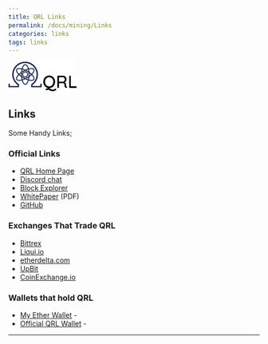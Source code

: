 ```yaml
---
title: QRL Links
permalink: /docs/mining/Links
categories: links
tags: links
---
```


![logo](/assets/logo.png)



## Links

Some Handy Links;

### Official Links

*   [QRL Home Page](https://theqrl.org)
*   [Discord chat](https://discord.gg/RcR9WzX)
*   [Block Explorer](https://explorer.theqrl.org/)
*   [WhitePaper](https://github.com/theQRL/Whitepaper) (PDF)
*   [GitHub](https://github.com/theQRL)

### Exchanges That Trade QRL

*   [Bittrex](https://bittrex.com/Market/Index?MarketName=BTC-QRL)
*   [Liqui.io]( https://liqui.io/#/exchange/QRL_BTC)
*   [etherdelta.com](https://etherdelta.com/#QRL-ETH)
*   [UpBit](https://upbit.com/exchange?code=CRIX.UPBIT.BTC-QRL)
*   [CoinExchange.io](https://www.coinexchange.io/market/QRL/BTC)

### Wallets that hold QRL

*   [My Ether Wallet](https://myetherwallet.com) -
*   [Official QRL Wallet](https://wallet.theqrl.org/) -

* * *

